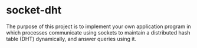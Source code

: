 # socket-dht
The purpose of this project is to implement your own application program in which processes communicate using sockets to maintain a distributed hash table (DHT) dynamically, and answer queries using it.
